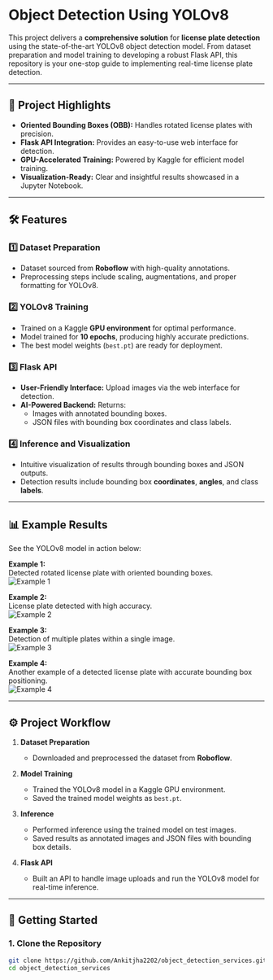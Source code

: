 # Object Detection Using YOLOv8  

This project delivers a **comprehensive solution** for **license plate detection** using the state-of-the-art YOLOv8 object detection model. From dataset preparation and model training to developing a robust Flask API, this repository is your one-stop guide to implementing real-time license plate detection.  

---

## 🚀 **Project Highlights**  

- **Oriented Bounding Boxes (OBB):** Handles rotated license plates with precision.  
- **Flask API Integration:** Provides an easy-to-use web interface for detection.  
- **GPU-Accelerated Training:** Powered by Kaggle for efficient model training.  
- **Visualization-Ready:** Clear and insightful results showcased in a Jupyter Notebook.  

---

## 🛠️ **Features**  

### 1️⃣ **Dataset Preparation**  
- Dataset sourced from **Roboflow** with high-quality annotations.  
- Preprocessing steps include scaling, augmentations, and proper formatting for YOLOv8.

### 2️⃣ **YOLOv8 Training**  
- Trained on a Kaggle **GPU environment** for optimal performance.  
- Model trained for **10 epochs**, producing highly accurate predictions.  
- The best model weights (`best.pt`) are ready for deployment.  

### 3️⃣ **Flask API**  
- **User-Friendly Interface:** Upload images via the web interface for detection.  
- **AI-Powered Backend:** Returns:  
  - Images with annotated bounding boxes.  
  - JSON files with bounding box coordinates and class labels.  

### 4️⃣ **Inference and Visualization**  
- Intuitive visualization of results through bounding boxes and JSON outputs.  
- Detection results include bounding box **coordinates**, **angles**, and class **labels**.  

---

## 📊 **Example Results**  

See the YOLOv8 model in action below:  

**Example 1:**  
Detected rotated license plate with oriented bounding boxes.  
![Example 1](https://i.postimg.cc/kGc4yRVT/419f8a15e8c72891-jpg-rf-f35f2e7ce0b5f68e3a67983a520cb5db.jpg)  

**Example 2:**  
License plate detected with high accuracy.  
![Example 2](https://i.postimg.cc/6qmswBF9/b1610b49fdc8767a2-jpg-rf-31acbba2f162344db41abcf2565bcb80.jpg)  

**Example 3:**  
Detection of multiple plates within a single image.  
![Example 3](https://i.postimg.cc/NMjP0W6L/uovneg34ahma1-jpg-rf-6b9fb846eff1bcc0db562de9b946ca2f.jpg)  

**Example 4:**  
Another example of a detected license plate with accurate bounding box positioning.  
![Example 4](https://i.postimg.cc/GtG3m7n8/m417sncy6eda1-jpg-rf-5ecd2be865a84aee67271a8443af1f2d.jpg)  

---

## ⚙️ **Project Workflow**  

1. **Dataset Preparation**  
   - Downloaded and preprocessed the dataset from **Roboflow**.  

2. **Model Training**  
   - Trained the YOLOv8 model in a Kaggle GPU environment.  
   - Saved the trained model weights as `best.pt`.  

3. **Inference**  
   - Performed inference using the trained model on test images.  
   - Saved results as annotated images and JSON files with bounding box details.  

4. **Flask API**  
   - Built an API to handle image uploads and run the YOLOv8 model for real-time inference.  

---

## 🚀 **Getting Started**  

### 1. Clone the Repository  
```bash
git clone https://github.com/Ankitjha2202/object_detection_services.git
cd object_detection_services
